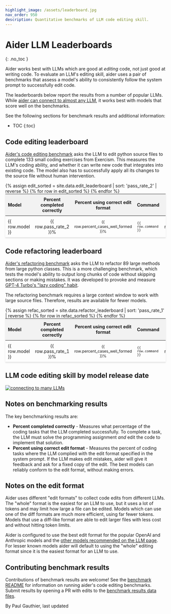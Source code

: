 ```yaml
---
highlight_image: /assets/leaderboard.jpg
nav_order: 950
description: Quantitative benchmarks of LLM code editing skill.
---
```



# Aider LLM Leaderboards
{: .no_toc }

Aider works best with LLMs which are good at *editing* code, not just good at writing
code.
To evaluate an LLM's editing skill, aider uses a pair of benchmarks that
assess a model's ability to consistently follow the system prompt
to successfully edit code.

The leaderboards below report the results from a number of popular LLMs.
While [aider can connect to almost any LLM](/docs/llms.html),
it works best with models that score well on the benchmarks.

See the following sections for benchmark
results and additional information:
- TOC
{:toc}

## Code editing leaderboard

[Aider's code editing benchmark](/docs/benchmarks.html#the-benchmark) asks the LLM to edit python source files to complete 133 small coding exercises
from Exercism. 
This measures the LLM's coding ability, and whether it can
write new code that integrates into existing code.
The model also has to successfully apply all its changes to the source file without human intervention.

<table style="width: 100%; max-width: 800px; margin: auto; border-collapse: collapse; box-shadow: 0 2px 4px rgba(0,0,0,0.1); font-size: 14px;">
  <thead style="background-color: #f2f2f2;">
    <tr>
      <th style="padding: 8px; text-align: left;">Model</th>
      <th style="padding: 8px; text-align: center;">Percent completed correctly</th>
      <th style="padding: 8px; text-align: center;">Percent using correct edit format</th>
      <th style="padding: 8px; text-align: left;">Command</th>
      <th style="padding: 8px; text-align: center;">Edit format</th>
    </tr>
  </thead>
  <tbody>
    {% assign edit_sorted = site.data.edit_leaderboard | sort: 'pass_rate_2' | reverse %}
    {% for row in edit_sorted %}
      <tr style="border-bottom: 1px solid #ddd;">
        <td style="padding: 8px;">{{ row.model }}</td>
        <td style="padding: 8px; text-align: center;">{{ row.pass_rate_2 }}%</td>
        <td style="padding: 8px; text-align: center;">{{ row.percent_cases_well_formed }}%</td>
        <td style="padding: 8px;"><code>{{ row.command }}</code></td>
        <td style="padding: 8px; text-align: center;">{{ row.edit_format }}</td>
      </tr>
    {% endfor %}
  </tbody>
</table>

<canvas id="editChart" width="800" height="450" style="margin-top: 20px"></canvas>
<script src="https://cdn.jsdelivr.net/npm/chart.js"></script>
<script>
  document.addEventListener('DOMContentLoaded', function () {
    var ctx = document.getElementById('editChart').getContext('2d');
    var leaderboardData = {
      labels: [],
      datasets: [{
        label: 'Percent completed correctly',
        data: [],
        backgroundColor: 'rgba(54, 162, 235, 0.2)',
        borderColor: 'rgba(54, 162, 235, 1)',
        borderWidth: 1
      }]
    };

    var allData = [];
    {% for row in edit_sorted %}
      allData.push({
        model: '{{ row.model }}',
        pass_rate_2: {{ row.pass_rate_2 }},
        percent_cases_well_formed: {{ row.percent_cases_well_formed }}
      });
    {% endfor %}

    function updateChart() {
      var selectedRows = document.querySelectorAll('tr.selected');
      var showAll = selectedRows.length === 0;

      leaderboardData.labels = [];
      leaderboardData.datasets[0].data = [];

      allData.forEach(function(row, index) {
        var rowElement = document.getElementById('edit-row-' + index);
        if (showAll) {
          rowElement.classList.remove('selected');
        }
        if (showAll || rowElement.classList.contains('selected')) {
          leaderboardData.labels.push(row.model);
          leaderboardData.datasets[0].data.push(row.pass_rate_2);
        }
      });

      leaderboardChart.update();
    }

    var tableBody = document.querySelector('table tbody');
    allData.forEach(function(row, index) {
      var tr = tableBody.children[index];
      tr.id = 'edit-row-' + index;
      tr.style.cursor = 'pointer';
      tr.onclick = function() {
        this.classList.toggle('selected');
        updateChart();
      };
    });

    var leaderboardChart = new Chart(ctx, {
      type: 'bar',
      data: leaderboardData,
      options: {
        scales: {
          yAxes: [{
            scaleLabel: {
              display: true,
            },
            ticks: {
              beginAtZero: true
            }
          }]
        }
      }
    });

    updateChart();
  });
</script>
<style>
  tr.selected {
    color: #0056b3;
  }
  table {
    table-layout: fixed;
  }
  td, th {
    word-wrap: break-word;
    overflow-wrap: break-word;
  }
  td:nth-child(3), td:nth-child(4) {
    font-size: 12px;
  }
</style>

## Code refactoring leaderboard

[Aider's refactoring benchmark](https://github.com/Aider-AI/refactor-benchmark) asks the LLM to refactor 89 large methods from large python classes. This is a more challenging benchmark, which tests the model's ability to output long chunks of code without skipping sections or making mistakes. It was developed to provoke and measure [GPT-4 Turbo's "lazy coding" habit](/2023/12/21/unified-diffs.html).

The refactoring benchmark requires a large context window to
work with large source files.
Therefore, results are available for fewer models.

<table style="width: 100%; max-width: 800px; margin: auto; border-collapse: collapse; box-shadow: 0 2px 4px rgba(0,0,0,0.1); font-size: 14px;">
  <thead style="background-color: #f2f2f2;">
    <tr>
      <th style="padding: 8px; text-align: left;">Model</th>
      <th style="padding: 8px; text-align: center;">Percent completed correctly</th>
      <th style="padding: 8px; text-align: center;">Percent using correct edit format</th>
      <th style="padding: 8px; text-align: left;">Command</th>
      <th style="padding: 8px; text-align: center;">Edit format</th>
    </tr>
  </thead>
  <tbody>
    {% assign refac_sorted = site.data.refactor_leaderboard | sort: 'pass_rate_1' | reverse %}
    {% for row in refac_sorted %}
      <tr style="border-bottom: 1px solid #ddd;">
        <td style="padding: 8px;">{{ row.model }}</td>
        <td style="padding: 8px; text-align: center;">{{ row.pass_rate_1 }}%</td>
        <td style="padding: 8px; text-align: center;">{{ row.percent_cases_well_formed }}%</td>
        <td style="padding: 8px;"><code>{{ row.command }}</code></td>
        <td style="padding: 8px; text-align: center;">{{ row.edit_format }}</td>
      </tr>
    {% endfor %}
  </tbody>
</table>

<canvas id="refacChart" width="800" height="450" style="margin-top: 20px"></canvas>
<script src="https://cdn.jsdelivr.net/npm/chart.js"></script>
<script>
  document.addEventListener('DOMContentLoaded', function () {
    var ctx = document.getElementById('refacChart').getContext('2d');
    var leaderboardData = {
      labels: [],
      datasets: [{
        label: 'Percent completed correctly',
        data: [],
        backgroundColor: 'rgba(54, 162, 235, 0.2)',
        borderColor: 'rgba(54, 162, 235, 1)',
        borderWidth: 1
      }]
    };

    var allData = [];
    {% for row in refac_sorted %}
      allData.push({
        model: '{{ row.model }}',
        pass_rate_1: {{ row.pass_rate_1 }},
        percent_cases_well_formed: {{ row.percent_cases_well_formed }}
      });
    {% endfor %}

    function updateChart() {
      var selectedRows = document.querySelectorAll('tr.selected');
      var showAll = selectedRows.length === 0;

      leaderboardData.labels = [];
      leaderboardData.datasets[0].data = [];

      allData.forEach(function(row, index) {
        var rowElement = document.getElementById('refac-row-' + index);
        if (showAll) {
          rowElement.classList.remove('selected');
        }
        if (showAll || rowElement.classList.contains('selected')) {
          leaderboardData.labels.push(row.model);
          leaderboardData.datasets[0].data.push(row.pass_rate_1);
        }
      });

      leaderboardChart.update();
    }

    var tableBody = document.querySelectorAll('table tbody')[1];
    allData.forEach(function(row, index) {
      var tr = tableBody.children[index];
      tr.id = 'refac-row-' + index;
      tr.style.cursor = 'pointer';
      tr.onclick = function() {
        this.classList.toggle('selected');
        updateChart();
      };
    });

    var leaderboardChart = new Chart(ctx, {
      type: 'bar',
      data: leaderboardData,
      options: {
        scales: {
          yAxes: [{
            scaleLabel: {
              display: true,
            },
            ticks: {
              beginAtZero: true
            }
          }]
        }
      }
    });

    updateChart();
  });
</script>


## LLM code editing skill by model release date

[![connecting to many LLMs](/assets/models-over-time.svg)](https://aider.chat/assets/models-over-time.svg)


## Notes on benchmarking results

The key benchmarking results are:

- **Percent completed correctly** - Measures what percentage of the coding tasks that the LLM completed successfully. To complete a task, the LLM must solve the programming assignment *and* edit the code to implement that solution.
- **Percent using correct edit format** - Measures the percent of coding tasks where the LLM complied with the edit format specified in the system prompt. If the LLM makes edit mistakes, aider will give it feedback and ask for a fixed copy of the edit. The best models can reliably conform to the edit format, without making errors.


## Notes on the edit format

Aider uses different "edit formats" to collect code edits from different LLMs.
The "whole" format is the easiest for an LLM to use, but it uses a lot of tokens
and may limit how large a file can be edited.
Models which can use one of the diff formats are much more efficient,
using far fewer tokens.
Models that use a diff-like format are able to 
edit larger files with less cost and without hitting token limits.

Aider is configured to use the best edit format for the popular OpenAI and Anthropic models
and the [other models recommended on the LLM page](/docs/llms.html).
For lesser known models aider will default to using the "whole" editing format
since it is the easiest format for an LLM to use.

## Contributing benchmark results

Contributions of benchmark results are welcome!
See the
[benchmark README](https://github.com/Aider-AI/aider/blob/main/benchmark/README.md)
for information on running aider's code editing benchmarks.
Submit results by opening a PR with edits to the
[benchmark results data files](https://github.com/Aider-AI/aider/blob/main/aider/website/_data/).


<p class="post-date">
By Paul Gauthier,
last updated
<!--[[[cog
import subprocess
import datetime

files = [
    'aider/website/docs/leaderboards/index.md',
    'aider/website/_data/edit_leaderboard.yml',
    'aider/website/_data/refactor_leaderboard.yml'
]

def get_last_modified_date(file):
    result = subprocess.run(['git', 'log', '-1', '--format=%ct', file], capture_output=True, text=True)
    if result.returncode == 0:
        timestamp = int(result.stdout.strip())
        return datetime.datetime.fromtimestamp(timestamp)
    return datetime.datetime.min

mod_dates = [get_last_modified_date(file) for file in files]
latest_mod_date = max(mod_dates)
cog.out(f"{latest_mod_date.strftime('%B %d, %Y.')}")
]]]-->
October 16, 2024.
<!--[[[end]]]-->
</p>
